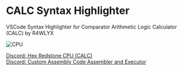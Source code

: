 # CALC Syntax Highlighter  
VSCode Syntax Highlighter for Comparator Arithmetic Logic Calculator (CALC) by R4WLYX  


![CPU](https://cdn.discordapp.com/attachments/1053276878636601385/1053276878930194502/IMG_20221208_203712.jpg)  

[Discord: Hex Redstone CPU (CALC)](https://discord.com/channels/841473212763734027/1053276878636601385)  
[Discord: Custom Assembly Code Assembler and Executor](https://discord.com/channels/841473212763734027/1052796425181872178)  

